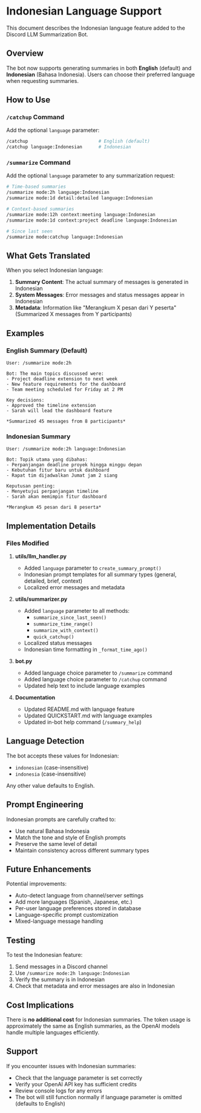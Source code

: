 # Indonesian Language Support

This document describes the Indonesian language feature added to the Discord LLM Summarization Bot.

## Overview

The bot now supports generating summaries in both **English** (default) and **Indonesian** (Bahasa Indonesia). Users can choose their preferred language when requesting summaries.

## How to Use

### `/catchup` Command

Add the optional `language` parameter:

```bash
/catchup                          # English (default)
/catchup language:Indonesian      # Indonesian
```

### `/summarize` Command

Add the optional `language` parameter to any summarization request:

```bash
# Time-based summaries
/summarize mode:2h language:Indonesian
/summarize mode:1d detail:detailed language:Indonesian

# Context-based summaries
/summarize mode:12h context:meeting language:Indonesian
/summarize mode:1d context:project deadline language:Indonesian

# Since last seen
/summarize mode:catchup language:Indonesian
```

## What Gets Translated

When you select Indonesian language:

1. **Summary Content**: The actual summary of messages is generated in Indonesian
2. **System Messages**: Error messages and status messages appear in Indonesian
3. **Metadata**: Information like "Merangkum X pesan dari Y peserta" (Summarized X messages from Y participants)

## Examples

### English Summary (Default)
```
User: /summarize mode:2h

Bot: The main topics discussed were:
- Project deadline extension to next week
- New feature requirements for the dashboard
- Team meeting scheduled for Friday at 2 PM

Key decisions:
- Approved the timeline extension
- Sarah will lead the dashboard feature

*Summarized 45 messages from 8 participants*
```

### Indonesian Summary
```
User: /summarize mode:2h language:Indonesian

Bot: Topik utama yang dibahas:
- Perpanjangan deadline proyek hingga minggu depan
- Kebutuhan fitur baru untuk dashboard
- Rapat tim dijadwalkan Jumat jam 2 siang

Keputusan penting:
- Menyetujui perpanjangan timeline
- Sarah akan memimpin fitur dashboard

*Merangkum 45 pesan dari 8 peserta*
```

## Implementation Details

### Files Modified

1. **utils/llm_handler.py**
   - Added `language` parameter to `create_summary_prompt()`
   - Indonesian prompt templates for all summary types (general, detailed, brief, context)
   - Localized error messages and metadata

2. **utils/summarizer.py**
   - Added `language` parameter to all methods:
     - `summarize_since_last_seen()`
     - `summarize_time_range()`
     - `summarize_with_context()`
     - `quick_catchup()`
   - Localized status messages
   - Indonesian time formatting in `_format_time_ago()`

3. **bot.py**
   - Added language choice parameter to `/summarize` command
   - Added language choice parameter to `/catchup` command
   - Updated help text to include language examples

4. **Documentation**
   - Updated README.md with language feature
   - Updated QUICKSTART.md with language examples
   - Updated in-bot help command (`/summary_help`)

## Language Detection

The bot accepts these values for Indonesian:
- `indonesian` (case-insensitive)
- `indonesia` (case-insensitive)

Any other value defaults to English.

## Prompt Engineering

Indonesian prompts are carefully crafted to:
- Use natural Bahasa Indonesia
- Match the tone and style of English prompts
- Preserve the same level of detail
- Maintain consistency across different summary types

## Future Enhancements

Potential improvements:
- Auto-detect language from channel/server settings
- Add more languages (Spanish, Japanese, etc.)
- Per-user language preferences stored in database
- Language-specific prompt customization
- Mixed-language message handling

## Testing

To test the Indonesian feature:

1. Send messages in a Discord channel
2. Use `/summarize mode:2h language:Indonesian`
3. Verify the summary is in Indonesian
4. Check that metadata and error messages are also in Indonesian

## Cost Implications

There is **no additional cost** for Indonesian summaries. The token usage is approximately the same as English summaries, as the OpenAI models handle multiple languages efficiently.

## Support

If you encounter issues with Indonesian summaries:
- Check that the language parameter is set correctly
- Verify your OpenAI API key has sufficient credits
- Review console logs for any errors
- The bot will still function normally if language parameter is omitted (defaults to English)
